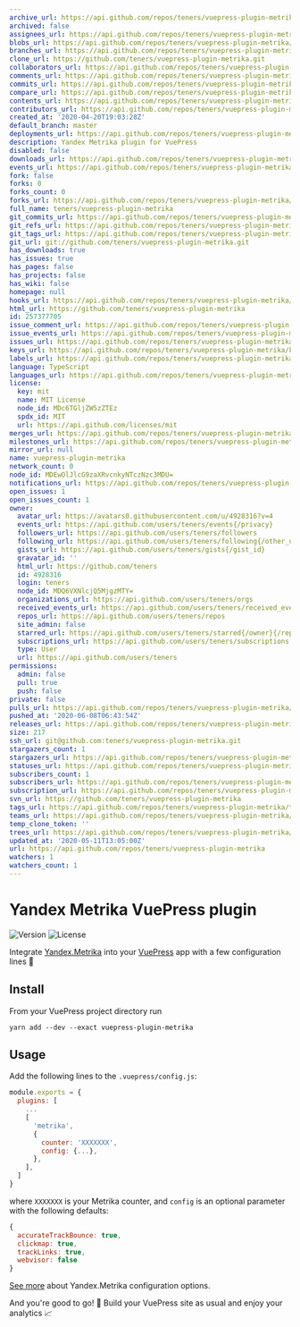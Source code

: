 ```yaml
---
archive_url: https://api.github.com/repos/teners/vuepress-plugin-metrika/{archive_format}{/ref}
archived: false
assignees_url: https://api.github.com/repos/teners/vuepress-plugin-metrika/assignees{/user}
blobs_url: https://api.github.com/repos/teners/vuepress-plugin-metrika/git/blobs{/sha}
branches_url: https://api.github.com/repos/teners/vuepress-plugin-metrika/branches{/branch}
clone_url: https://github.com/teners/vuepress-plugin-metrika.git
collaborators_url: https://api.github.com/repos/teners/vuepress-plugin-metrika/collaborators{/collaborator}
comments_url: https://api.github.com/repos/teners/vuepress-plugin-metrika/comments{/number}
commits_url: https://api.github.com/repos/teners/vuepress-plugin-metrika/commits{/sha}
compare_url: https://api.github.com/repos/teners/vuepress-plugin-metrika/compare/{base}...{head}
contents_url: https://api.github.com/repos/teners/vuepress-plugin-metrika/contents/{+path}
contributors_url: https://api.github.com/repos/teners/vuepress-plugin-metrika/contributors
created_at: '2020-04-20T19:03:28Z'
default_branch: master
deployments_url: https://api.github.com/repos/teners/vuepress-plugin-metrika/deployments
description: Yandex Metrika plugin for VuePress
disabled: false
downloads_url: https://api.github.com/repos/teners/vuepress-plugin-metrika/downloads
events_url: https://api.github.com/repos/teners/vuepress-plugin-metrika/events
fork: false
forks: 0
forks_count: 0
forks_url: https://api.github.com/repos/teners/vuepress-plugin-metrika/forks
full_name: teners/vuepress-plugin-metrika
git_commits_url: https://api.github.com/repos/teners/vuepress-plugin-metrika/git/commits{/sha}
git_refs_url: https://api.github.com/repos/teners/vuepress-plugin-metrika/git/refs{/sha}
git_tags_url: https://api.github.com/repos/teners/vuepress-plugin-metrika/git/tags{/sha}
git_url: git://github.com/teners/vuepress-plugin-metrika.git
has_downloads: true
has_issues: true
has_pages: false
has_projects: false
has_wiki: false
homepage: null
hooks_url: https://api.github.com/repos/teners/vuepress-plugin-metrika/hooks
html_url: https://github.com/teners/vuepress-plugin-metrika
id: 257377705
issue_comment_url: https://api.github.com/repos/teners/vuepress-plugin-metrika/issues/comments{/number}
issue_events_url: https://api.github.com/repos/teners/vuepress-plugin-metrika/issues/events{/number}
issues_url: https://api.github.com/repos/teners/vuepress-plugin-metrika/issues{/number}
keys_url: https://api.github.com/repos/teners/vuepress-plugin-metrika/keys{/key_id}
labels_url: https://api.github.com/repos/teners/vuepress-plugin-metrika/labels{/name}
language: TypeScript
languages_url: https://api.github.com/repos/teners/vuepress-plugin-metrika/languages
license:
  key: mit
  name: MIT License
  node_id: MDc6TGljZW5zZTEz
  spdx_id: MIT
  url: https://api.github.com/licenses/mit
merges_url: https://api.github.com/repos/teners/vuepress-plugin-metrika/merges
milestones_url: https://api.github.com/repos/teners/vuepress-plugin-metrika/milestones{/number}
mirror_url: null
name: vuepress-plugin-metrika
network_count: 0
node_id: MDEwOlJlcG9zaXRvcnkyNTczNzc3MDU=
notifications_url: https://api.github.com/repos/teners/vuepress-plugin-metrika/notifications{?since,all,participating}
open_issues: 1
open_issues_count: 1
owner:
  avatar_url: https://avatars0.githubusercontent.com/u/4928316?v=4
  events_url: https://api.github.com/users/teners/events{/privacy}
  followers_url: https://api.github.com/users/teners/followers
  following_url: https://api.github.com/users/teners/following{/other_user}
  gists_url: https://api.github.com/users/teners/gists{/gist_id}
  gravatar_id: ''
  html_url: https://github.com/teners
  id: 4928316
  login: teners
  node_id: MDQ6VXNlcjQ5MjgzMTY=
  organizations_url: https://api.github.com/users/teners/orgs
  received_events_url: https://api.github.com/users/teners/received_events
  repos_url: https://api.github.com/users/teners/repos
  site_admin: false
  starred_url: https://api.github.com/users/teners/starred{/owner}{/repo}
  subscriptions_url: https://api.github.com/users/teners/subscriptions
  type: User
  url: https://api.github.com/users/teners
permissions:
  admin: false
  pull: true
  push: false
private: false
pulls_url: https://api.github.com/repos/teners/vuepress-plugin-metrika/pulls{/number}
pushed_at: '2020-06-08T06:43:54Z'
releases_url: https://api.github.com/repos/teners/vuepress-plugin-metrika/releases{/id}
size: 217
ssh_url: git@github.com:teners/vuepress-plugin-metrika.git
stargazers_count: 1
stargazers_url: https://api.github.com/repos/teners/vuepress-plugin-metrika/stargazers
statuses_url: https://api.github.com/repos/teners/vuepress-plugin-metrika/statuses/{sha}
subscribers_count: 1
subscribers_url: https://api.github.com/repos/teners/vuepress-plugin-metrika/subscribers
subscription_url: https://api.github.com/repos/teners/vuepress-plugin-metrika/subscription
svn_url: https://github.com/teners/vuepress-plugin-metrika
tags_url: https://api.github.com/repos/teners/vuepress-plugin-metrika/tags
teams_url: https://api.github.com/repos/teners/vuepress-plugin-metrika/teams
temp_clone_token: ''
trees_url: https://api.github.com/repos/teners/vuepress-plugin-metrika/git/trees{/sha}
updated_at: '2020-05-11T13:05:00Z'
url: https://api.github.com/repos/teners/vuepress-plugin-metrika
watchers: 1
watchers_count: 1
---
```


# Yandex Metrika VuePress plugin

![Version](https://img.shields.io/npm/v/vuepress-plugin-metrika)
![License](https://img.shields.io/npm/l/vuepress-plugin-metrika)

Integrate [Yandex.Metrika](https://metrika.yandex.ru/) into your
[VuePress](http://vuepress.vuejs.org) app with a few configuration lines 🔧

## Install

From your VuePress project directory run

```shell
yarn add --dev --exact vuepress-plugin-metrika
```

## Usage

Add the following lines to the `.vuepress/config.js`:

```js
module.exports = {
  plugins: [
    ...
    [
      'metrika',
      {
        counter: 'XXXXXXX',
        config: {...},
      },
    ],
  ]
}
```

where `XXXXXXX` is your Metrika counter, and `config` is an optional parameter
with the following defaults:

```js
{
  accurateTrackBounce: true,
  clickmap: true,
  trackLinks: true,
  webvisor: false
}
```

[See more](https://yandex.ru/support/metrica/code/counter-initialize.html)
about Yandex.Metrika configuration options.

And you're good to go! 🚀 Build your VuePress site as usual
and enjoy your analytics 📈
